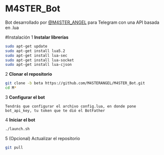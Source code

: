 # M4STER_Bot
Bot desarrollado por [@M4STER_ANGEL](http://telegram.me/m4ster_angel) para Telegram con una API basada en .lua

#Instalación
1 <b>Instalar librerías</b>
```bash
sudo apt-get update
sudo apt-get install lua5.2
sudo apt-get install lua-sec
sudo apt-get install lua-socket
sudo apt-get install lua-cjson
```

2 <b>Clonar el repositorio</b>
```bash
git clone -b beta https://github.com/M4STERANGEL/M4STER_Bot.git
cd M*
```

3 <b>Configurar el bot</b>
```
Tendrás que configurar el archivo config.lua, en donde pone bot_api_key, tu token que te dió el BotFather
```

4 <b>Iniciar el bot</b>
```bash
./launch.sh
```

5 (Opcional) Actualizar el repositorio
```bash
git pull
```
